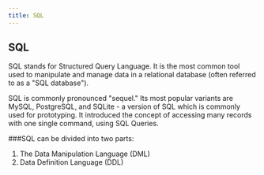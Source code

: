 ```yaml
---
title: SQL
---
```

## SQL

SQL stands for Structured Query Language. It is the most common tool used to manipulate and manage data in a relational database (often referred to as a "SQL database").

SQL is commonly pronounced "sequel." Its most popular variants are MySQL, PostgreSQL, and SQLite - a version of SQL which is commonly used for prototyping. It introduced the concept of accessing many records with one single command, using SQL Queries.

###SQL can be divided into two parts:

1. The Data Manipulation Language (DML)
2. Data Definition Language (DDL)
